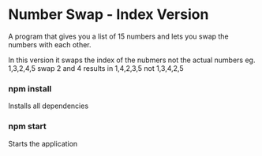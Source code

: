 # Number Swap - Index Version

A program that gives you a list of 15 numbers and lets you swap the numbers with each other.

In this version it swaps the index of the nubmers not the actual numbers eg. 1,3,2,4,5 swap 2 and 4 results in 1,4,2,3,5 not 1,3,4,2,5

### npm install

Installs all dependencies

### npm start

Starts the application
